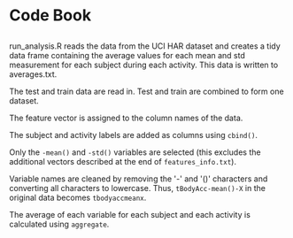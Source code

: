 # Code Book
## 

run_analysis.R reads the data from the UCI HAR dataset and creates a tidy data frame containing the average values for each mean and std measurement for each subject during each activity. This data is written to averages.txt.

The test and train data are read in. Test and train are combined to form one dataset.

The feature vector is assigned to the column names of the data.

The subject and activity labels are added as columns using `cbind()`.

Only the `-mean()` and `-std()` variables are selected (this excludes the additional vectors described at the end of `features_info.txt`).

Variable names are cleaned by removing the '-' and '()' characters and converting all characters to lowercase. Thus, `tBodyAcc-mean()-X` in the original data becomes `tbodyaccmeanx`.

The average of each variable for each subject and each activity is calculated using `aggregate`.
